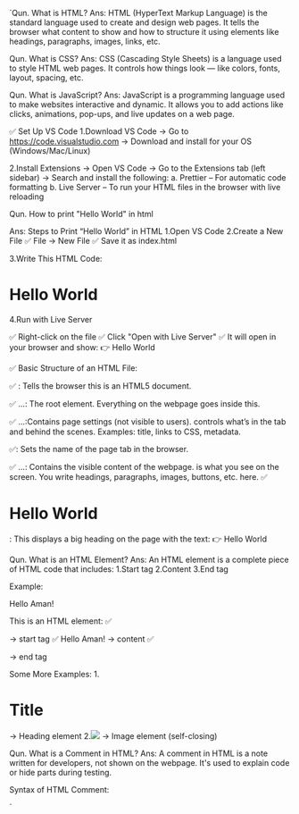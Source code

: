 `Qun. What is HTML?
Ans: HTML (HyperText Markup Language) is the standard language used to create and design web pages.
It tells the browser what content to show and how to structure it using elements like headings, paragraphs, images, links, etc.

Qun. What is CSS?
Ans: CSS (Cascading Style Sheets) is a language used to style HTML web pages.
It controls how things look — like colors, fonts, layout, spacing, etc.

Qun. What is JavaScript?
Ans: JavaScript is a programming language used to make websites interactive and dynamic.
It allows you to add actions like clicks, animations, pop-ups, and live updates on a web page.

✅ Set Up VS Code
1.Download VS Code
-> Go to https://code.visualstudio.com
-> Download and install for your OS (Windows/Mac/Linux)

2.Install Extensions
-> Open VS Code
-> Go to the Extensions tab (left sidebar)
-> Search and install the following:
   a. Prettier – For automatic code formatting
   b. Live Server – To run your HTML files in the browser with live reloading

Qun. How to print "Hello World" in html

Ans: Steps to Print “Hello World” in HTML
1.Open VS Code
2.Create a New File
✅ File → New File
✅ Save it as index.html

3.Write This HTML Code:

<!DOCTYPE html>
<html>
<head>
  <title>Hello Page</title>
</head>
<body>
  <h1>Hello World</h1>
</body>
</html>


4.Run with Live Server

✅ Right-click on the file
✅ Click "Open with Live Server"
✅ It will open in your browser and show:
👉 Hello World

✅ Basic Structure of an HTML File:

✅ <!DOCTYPE html>: Tells the browser this is an HTML5 document.

✅ <html>...</html>: The root element. Everything on the webpage goes inside this.

✅ <head>...</head>:Contains page settings (not visible to users).<head> controls what’s in the tab and behind the scenes.
   Examples: title, links to CSS, metadata.

✅<title>Page Title</title>: Sets the name of the page tab in the browser.

✅ <body>...</body>: Contains the visible content of the webpage.<body> is what you see on the screen.
You write headings, paragraphs, images, buttons, etc. here.
✅ <h1>Hello World</h1>: This displays a big heading on the page with the text:
👉 Hello World

Qun. What is an HTML Element?
Ans: An HTML element is a complete piece of HTML code that includes:
1.Start tag
2.Content
3.End tag

 Example:
<p>Hello Aman!</p>
This is an HTML element:
✅ <p> → start tag
✅ Hello Aman! → content
✅ </p> → end tag

Some More Examples:
1.<h1>Title</h1> → Heading element
2.<img src="image.jpg" /> → Image element (self-closing)

Qun. What is a Comment in HTML?
Ans: A comment in HTML is a note written for developers, not shown on the webpage.
It's used to explain code or hide parts during testing.

Syntax of HTML Comment:
<!-- This is a comment -->
`